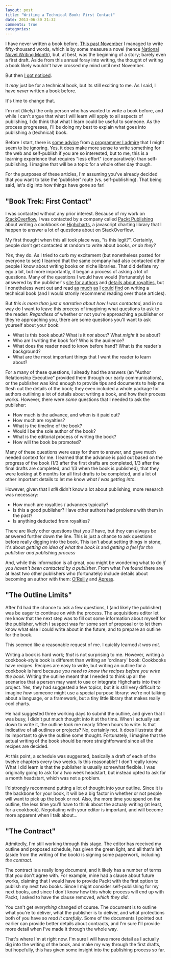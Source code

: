 ```yaml
---
layout: post
title: "Writing a Technical Book: First Contact"
date: 2013-06-30 21:32
comments: true
categories: 
---
```


I have never written a book before. [This past November](blog/2012/12/02/how-to-write-in-fifty-thousand-words-or-more/) I managed to write fifty-thousand words, which is by some measure a novel (hence [National Novel Writing Month](http://nanowrimo.org/)), but, at best, was the beginning of a story; barely even a first draft. Aside from this annual foray into writing, the thought of writing a book likely wouldn't have crossed my mind until next November.

But then [I got noticed](blog/2013/06/09/how-to-get-noticed/).

It *may* just be for a technical book, but its still exciting to me. As I said, I have *never* written a book before.

It's time to change that.

I'm not (likely) the only person who has wanted to write a book before, and while I can't argue that what I will learn will apply to all aspects of publishing, I do think that what I learn could be useful to someone. As the process progresses, I'll be doing my best to explain what goes into publishing a (technical) book.

Before I start, there is [some advice](http://www.codinghorror.com/blog/2007/10/do-not-buy-this-book.html) from [a programmer I admire](http://www.codinghorror.com/blog/2012/07/coding-horror-the-book.html) that I might seem to be ignoring. Yes, it does make more sense to write something for the web and self-publish if you are so interested, but to me, this is a learning experience that requires "less effort" (comparatively) than self-publishing. I imagine that will be a topic for a whole other day though.

For the purposes of these articles, I'm assuming you've already decided that you want to take the 'publisher' route (vs. self-publishing). That being said, let's dig into how things have gone so far!

## "Book Trek: First Contact"
I was contacted without any prior interest. Because of my work on [StackOverflow](http://stackoverflow.com/users/165988/nt3rp), I was contacted by a company called [Packt Publishing](http://www.packtpub.com/) about writing a cookbook on [Highcharts](http://www.highcharts.com/), a javascript charting library that I happen to answer a lot of questions about on StackOverflow.

My first thought when this all took place was, "is this legit?". Certainly, people don't get contacted at random to write about books, *or do they?*

*Yes*, they do. As I tried to curb my excitement (but nonetheless posted for everyone to see) I learned that the same company had also contacted other people I know about writing books on niche libraries. That did deflate my ego a bit, but more importantly, it began a process of asking a lot of questions. Many of the questions I would have would (fortunately) be answered by the publisher's [site for authors](http://authors.packtpub.com/) and [details about royalties](http://authors.packtpub.com/content/royalties), but I nonetheless went out and read [as](http://ejohn.org/blog/programming-book-profits/) [much](http://beginningruby.org/what-ive-earned-and-learned/) [as](http://www.voidspace.org.uk/python/articles/technical-writing.shtml) [I](http://inventwithpython.com/blog/2013/06/11/comments-on-john-resigs-programming-book-profits/) [could](http://blog.webforefront.com/archives/2006/11/writing_a_techn_1.html) [find](http://www.quora.com/What-is-an-acceptable-advance-on-a-computer-tech-book) on writing a technical book (and I would stronly recommend reading over those articles).

But *this is more than just a narrative about how I was contacted*, and in no way do I want to leave this process of imagining what questions to ask to the reader: *Regardless* of whether or not you're approaching a publisher or they're approaching you, there are some questions you'll want to ask yourself about your book:

- What is this book about? What is it *not* about? What *might* it be about?
- Who am I writing the book for? Who is the audience?
- What does the reader need to know before hand? What is the reader's background?
- What are the most important things that I want the reader to learn about?

For a many of these questions, I already had the answers (an "Author Relationship Executive" provided them through our early communications), or the publisher was kind enough to provide tips and documents to help me flesh out the details of the book; they even included a whole package for authors outlining a lot of details about writing a book, and how their process works. However, there were *some* questions that I needed to ask the publisher:

- How much is the advance, and when is it paid out?
- How much are royalties?
- What is the timeline of the book?
- Would I be the sole author of the book?
- What is the editorial process of writing the book?
- How will the book be promoted?

Many of these questions were easy for them to answer, and gave much needed context for me. I learned that the advance is paid out based on the progress of the book (1/3 after the first drafts are completed, 1/3 after the final drafts are completed, and 1/3 when the book is published), that they were looking at 6 months for all first drafts to be completed, and a lot of other important details to let me know *what I was getting into*.

However, given that I *still* didn't know a lot about publishing, more research was necessary:

- How much are royalties / advances typically?
- Is this a good publisher? Have other authors had problems with them in the past?
- Is anything deducted from royalties?

There are likely other questions that *you'll* have, but they can always be answered further down the line. This is just a chance to ask questions before really digging into the book. This isn't about setting things in stone, it's about *getting an idea of what the book is* and *getting a feel for the publisher and publishing process*

And, while this information is all great, you might be wondering what to do *if you haven't been contacted by a publisher*. From what I've found there are at least two other publishers who (fortunately) include details about becoming an author with them: [O'Reilly](http://oreilly.com/oreilly/author/intro.csp) and [Apress](http://www.apress.com/write-for-us/).

## "The Outline Limits"
After I'd had the chance to ask a few questions, I (and likely the publisher) was be eager to continue on with the process. The acquisitions editor let me know that the next step was to fill out some information about myself for the publisher, which I suspect was for some sort of proposal or to let them know what else I could write about in the future, and to prepare an outline for the book.

This seemed like a reasonable request of me. I quickly learned *it was not*.

Writing a book is hard work; *that* is not surprising to me. However, writing a cookbook-style book is different than writing an 'ordinary' book: Cookbooks have recipes. Recipes are easy to write, but writing an outline for a cookbook is hard because *you need to know the recipes before you write the book*. Writing the outline meant that I needed to think up all the scenarios that a person may want to use or integrate Highcharts into their project. Yes, they had suggested a few topics, but it is still very difficult to imagine *how* someone might use a special purpose library: we're not talking about a language, or a framework, but a tiny little library that makes really cool charts.

He had suggested three working days to submit the outline, and given that I was busy, I didn't put much thought into it at the time. When I actually sat down to write it, the outline took me nearly fifteen hours to write. Is that indicative of all outlines or projects? No, certainly not. It does illustrate that its important to give the outline some thought. Fortunately, I imagine that the actual writing of the book should be more straightforward since all the recipes are decided.

At this point, a schedule was suggested, basically a draft of each of the twelve chapters every two weeks. Is this reasonable? I don't really know. What I did learn is that the publisher is usually somewhat flexible. I was originally going to ask for a two week headstart, but instead opted to ask for a month headstart, which was not a problem.

I'd strongly recommend putting a lot of thought into your outline. Since it is the backbone for your book, it will be a big factor in whether or not people will want to pick up the book or not. Also, the more time you spend on the outline, the less time you'll have to think about the actualy writing (at least, for a cookbook). Negotiating with your editor is important, and will become more apparent when I talk about...

## "The Contract"
Admitedly, I'm still working through this stage. The editor has received my outline and proposed schedule, has given the green light, and all that's left (aside from the writing of the book) is signing some paperwork, including *the contract*.

The contract is a really long document, and it likely has a number of terms that you don't agree with. For example, mine had a clause about future works, claiming that I would have to provide Packt with the first option to publish my next two books. Since I might consider self-publishing for my next books, and since I don't know how this whole process will end up with Packt, I asked to have the clause removed, *which they did*.

You can't get *everything* changed of course. The document is to outline what you're to deliver, what the publisher is to deliver, and what protections both of you have so *read it carefully*. Some of the documents I pointed out earlier can provide better details about contracts, and I'm sure I'll provide more detail when I've made it through the whole way.

That's where I'm at right now. I'm sure I will have more detail as I actually dig into the writing of the book, and make my way through the first drafts, but hopefully, this has given some insight into the publishing process so far.
